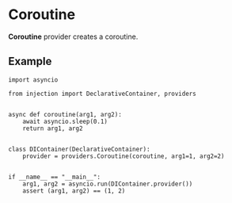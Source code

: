 # Coroutine

**Coroutine** provider creates a coroutine.

## Example

```python3
import asyncio

from injection import DeclarativeContainer, providers


async def coroutine(arg1, arg2):
    await asyncio.sleep(0.1)
    return arg1, arg2


class DIContainer(DeclarativeContainer):
    provider = providers.Coroutine(coroutine, arg1=1, arg2=2)


if __name__ == "__main__":
    arg1, arg2 = asyncio.run(DIContainer.provider())
    assert (arg1, arg2) == (1, 2)
```
